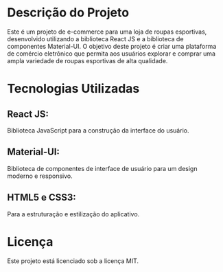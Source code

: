 <h1>Descrição do Projeto</h1>
<p>Este é um projeto de e-commerce para uma loja de roupas esportivas, desenvolvido utilizando a biblioteca React JS e a biblioteca de componentes Material-UI. O objetivo deste projeto é criar uma plataforma de comércio eletrônico que permita aos usuários explorar e comprar uma ampla variedade de roupas esportivas de alta qualidade.</p>
<h1>Tecnologias Utilizadas</h1>
<h2>React JS:</h2> 
<p>Biblioteca JavaScript para a construção da interface do usuário.</p>
<h2>Material-UI:</h2>
<p>Biblioteca de componentes de interface de usuário para um design moderno e responsivo.</p>
<h2>HTML5 e CSS3:</h2> 
<p>Para a estruturação e estilização do aplicativo.</p>
<h1>Licença</h1>
<p>Este projeto está licenciado sob a licença MIT.</p>
